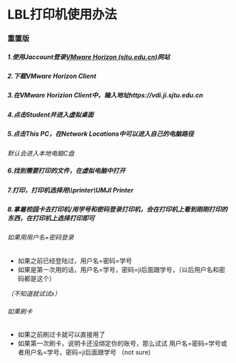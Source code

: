 # LBL打印机使用办法

### **重置版**

##### 1.使用Jaccount登录[VMware Horizon (sjtu.edu.cn)](https://vdi.ji.sjtu.edu.cn/?includeNativeClientLaunch=true)网站

##### 2.下载VMware Horizon Client

##### 3.在VMware Horizion Client中，输入地址https://vdi.ji.sjtu.edu.cn

##### 4.点击Student并进入虚拟桌面

##### 5.点击This PC，在Network Locations中可以进入自己的电脑路径

*默认会进入本地电脑C盘*

##### 6.找到需要打印的文件，在虚拟电脑中打开

##### 7.打印，打印机选择用\\\printer\UMJI Printer

##### 8.拿着校园卡去打印机/用学号和密码登录打印机，会在打印机上看到刚刚打印的东西，在打印机上选择打印即可

###### 如果用用户名+密码登录

- 如果之前已经登陆过，用户名=密码=学号
- 如果是第一次用的话，用户名=学号，密码=ji后面跟学号，（以后用户名和密码都是这个）

*（不知道就试试x）*

###### 如果刷卡

- 如果之前刷过卡就可以直接用了
- 如果第一次刷卡，说明卡还没绑定你的账号，那么试试 用户名=密码=学号或者用户名=学号，密码=ji后面跟学号 （not sure)

